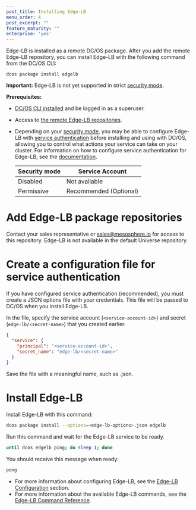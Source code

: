 ```yaml
---
post_title: Installing Edge-LB
menu_order: 4
post_excerpt: ""
feature_maturity: ""
enterprise: 'yes'
---
```


Edge-LB is installed as a remote DC/OS package. After you add the remote Edge-LB repository, you can install Edge-LB with the following command from the DC/OS CLI:

```
dcos package install edgelb
```

**Important:** Edge-LB is not yet supported in strict [security mode](/1.10/overview/security/security-modes/).

**Prerequisites:**

-  [DC/OS CLI installed](/1.10/cli/install/) and be logged in as a superuser.
-  Access to [the remote Edge-LB repositories](https://support.mesosphere.com/hc/en-us/articles/213198586).
-  Depending on your [security mode](/1.10/overview/security/security-modes/), you may be able to configure Edge-LB with [service authentication](/1.10/security/ent/service-auth/) before installing and using with DC/OS, allowing you to control what actions your service can take on your cluster. For information on how to configure service authentication for Edge-LB, see the [documentation](/1.10/networking/edge-lb/auth).

   | Security mode | Service Account |
   |---------------|-----------------------|
   | Disabled      | Not available   |
   | Permissive    | Recommended (Optional)   |

# Add Edge-LB package repositories
Contact your sales representative or sales@mesosphere.io for access to this repository. Edge-LB is not available in the default Universe repository.

# <a name="create-json"></a>Create a configuration file for service authentication
If you have configured service authentication (recommended), you must create a JSON options file with your credentials. This file will be passed to DC/OS when you install Edge-LB.

In the file, specify the service account (`<service-account-id>`) and secret (`edge-lb/<secret-name>`) that you created earlier.

```json
{
  "service": {
    "principal": "<service-account-id>",
    "secret_name": "edge-lb/<secret-name>"
  }
}
```

Save the file with a meaningful name, such as  <edge-lb-options>.json.

# <a name="install-edge-lb"></a>Install Edge-LB
Install Edge-LB with this command:

```bash
dcos package install --options=<edge-lb-options>.json edgelb
```

Run this command and wait for the Edge-LB service to be ready.

```bash
until dcos edgelb ping; do sleep 1; done
```

You should receive this message when ready:

```bash
pong
```

- For more information about configuring Edge-LB, see the [Edge-LB Configuration](/1.10/networking/edge-lb/configuration) section.
- For more information about the available Edge-LB commands, see the [Edge-LB Command Reference](/1.10/cli/command-reference/dcos-edgelb/).
